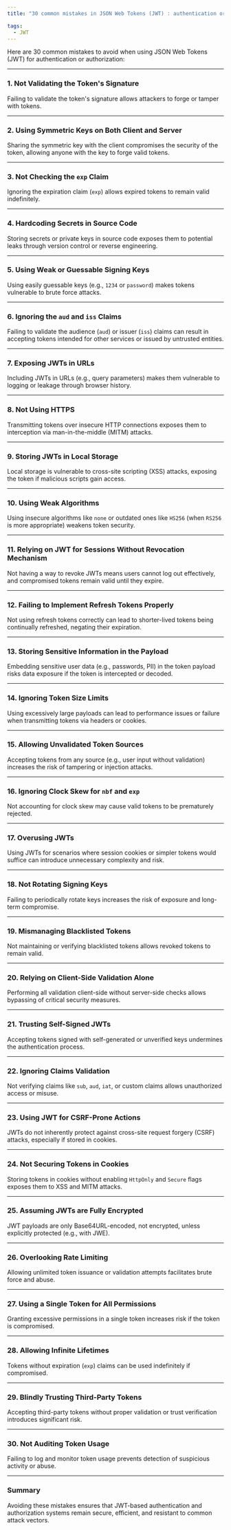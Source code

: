 ```yaml
---
title: "30 common mistakes in JSON Web Tokens (JWT) : authentication or authorization"

tags:
  - JWT
---
```


Here are 30 common mistakes to avoid when using JSON Web Tokens (JWT) for authentication or authorization:

---

### **1. Not Validating the Token's Signature**
Failing to validate the token's signature allows attackers to forge or tamper with tokens.

---

### **2. Using Symmetric Keys on Both Client and Server**
Sharing the symmetric key with the client compromises the security of the token, allowing anyone with the key to forge valid tokens.

---

### **3. Not Checking the `exp` Claim**
Ignoring the expiration claim (`exp`) allows expired tokens to remain valid indefinitely.

---

### **4. Hardcoding Secrets in Source Code**
Storing secrets or private keys in source code exposes them to potential leaks through version control or reverse engineering.

---

### **5. Using Weak or Guessable Signing Keys**
Using easily guessable keys (e.g., `1234` or `password`) makes tokens vulnerable to brute force attacks.

---

### **6. Ignoring the `aud` and `iss` Claims**
Failing to validate the audience (`aud`) or issuer (`iss`) claims can result in accepting tokens intended for other services or issued by untrusted entities.

---

### **7. Exposing JWTs in URLs**
Including JWTs in URLs (e.g., query parameters) makes them vulnerable to logging or leakage through browser history.

---

### **8. Not Using HTTPS**
Transmitting tokens over insecure HTTP connections exposes them to interception via man-in-the-middle (MITM) attacks.

---

### **9. Storing JWTs in Local Storage**
Local storage is vulnerable to cross-site scripting (XSS) attacks, exposing the token if malicious scripts gain access.

---

### **10. Using Weak Algorithms**
Using insecure algorithms like `none` or outdated ones like `HS256` (when `RS256` is more appropriate) weakens token security.

---

### **11. Relying on JWT for Sessions Without Revocation Mechanism**
Not having a way to revoke JWTs means users cannot log out effectively, and compromised tokens remain valid until they expire.

---

### **12. Failing to Implement Refresh Tokens Properly**
Not using refresh tokens correctly can lead to shorter-lived tokens being continually refreshed, negating their expiration.

---

### **13. Storing Sensitive Information in the Payload**
Embedding sensitive user data (e.g., passwords, PII) in the token payload risks data exposure if the token is intercepted or decoded.

---

### **14. Ignoring Token Size Limits**
Using excessively large payloads can lead to performance issues or failure when transmitting tokens via headers or cookies.

---

### **15. Allowing Unvalidated Token Sources**
Accepting tokens from any source (e.g., user input without validation) increases the risk of tampering or injection attacks.

---

### **16. Ignoring Clock Skew for `nbf` and `exp`**
Not accounting for clock skew may cause valid tokens to be prematurely rejected.

---

### **17. Overusing JWTs**
Using JWTs for scenarios where session cookies or simpler tokens would suffice can introduce unnecessary complexity and risk.

---

### **18. Not Rotating Signing Keys**
Failing to periodically rotate keys increases the risk of exposure and long-term compromise.

---

### **19. Mismanaging Blacklisted Tokens**
Not maintaining or verifying blacklisted tokens allows revoked tokens to remain valid.

---

### **20. Relying on Client-Side Validation Alone**
Performing all validation client-side without server-side checks allows bypassing of critical security measures.

---

### **21. Trusting Self-Signed JWTs**
Accepting tokens signed with self-generated or unverified keys undermines the authentication process.

---

### **22. Ignoring Claims Validation**
Not verifying claims like `sub`, `aud`, `iat`, or custom claims allows unauthorized access or misuse.

---

### **23. Using JWT for CSRF-Prone Actions**
JWTs do not inherently protect against cross-site request forgery (CSRF) attacks, especially if stored in cookies.

---

### **24. Not Securing Tokens in Cookies**
Storing tokens in cookies without enabling `HttpOnly` and `Secure` flags exposes them to XSS and MITM attacks.

---

### **25. Assuming JWTs are Fully Encrypted**
JWT payloads are only Base64URL-encoded, not encrypted, unless explicitly protected (e.g., with JWE).

---

### **26. Overlooking Rate Limiting**
Allowing unlimited token issuance or validation attempts facilitates brute force and abuse.

---

### **27. Using a Single Token for All Permissions**
Granting excessive permissions in a single token increases risk if the token is compromised.

---

### **28. Allowing Infinite Lifetimes**
Tokens without expiration (`exp`) claims can be used indefinitely if compromised.

---

### **29. Blindly Trusting Third-Party Tokens**
Accepting third-party tokens without proper validation or trust verification introduces significant risk.

---

### **30. Not Auditing Token Usage**
Failing to log and monitor token usage prevents detection of suspicious activity or abuse.

---

### Summary
Avoiding these mistakes ensures that JWT-based authentication and authorization systems remain secure, efficient, and resistant to common attack vectors.

